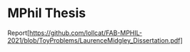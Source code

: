 # MPhil Thesis
Report[https://github.com/lollcat/FAB-MPHIL-2021/blob/ToyProblems/LaurenceMidgley_Dissertation.pdf]
